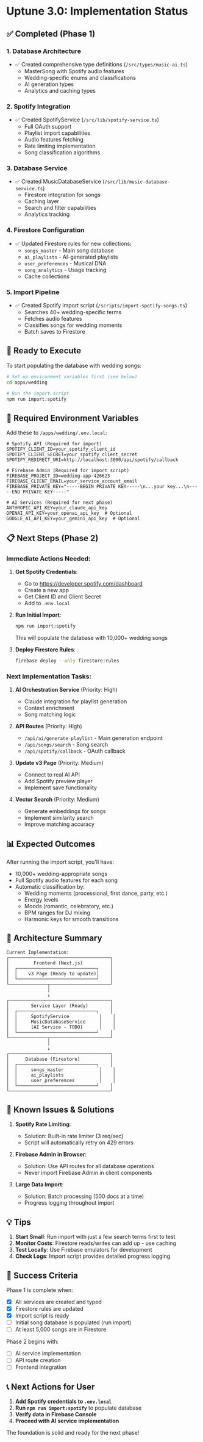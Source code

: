 # Uptune 3.0: Implementation Status

## ✅ Completed (Phase 1)

### 1. Database Architecture
- ✅ Created comprehensive type definitions (`/src/types/music-ai.ts`)
  - MasterSong with Spotify audio features
  - Wedding-specific enums and classifications
  - AI generation types
  - Analytics and caching types

### 2. Spotify Integration 
- ✅ Created SpotifyService (`/src/lib/spotify-service.ts`)
  - Full OAuth support
  - Playlist import capabilities
  - Audio features fetching
  - Rate limiting implementation
  - Song classification algorithms

### 3. Database Service
- ✅ Created MusicDatabaseService (`/src/lib/music-database-service.ts`)
  - Firestore integration for songs
  - Caching layer
  - Search and filter capabilities
  - Analytics tracking

### 4. Firestore Configuration
- ✅ Updated Firestore rules for new collections:
  - `songs_master` - Main song database
  - `ai_playlists` - AI-generated playlists
  - `user_preferences` - Musical DNA
  - `song_analytics` - Usage tracking
  - Cache collections

### 5. Import Pipeline
- ✅ Created Spotify import script (`/scripts/import-spotify-songs.ts`)
  - Searches 40+ wedding-specific terms
  - Fetches audio features
  - Classifies songs for wedding moments
  - Batch saves to Firestore

## 🚀 Ready to Execute

To start populating the database with wedding songs:

```bash
# Set up environment variables first (see below)
cd apps/wedding

# Run the import script
npm run import:spotify
```

## 🔑 Required Environment Variables

Add these to `/apps/wedding/.env.local`:

```env
# Spotify API (Required for import)
SPOTIFY_CLIENT_ID=your_spotify_client_id
SPOTIFY_CLIENT_SECRET=your_spotify_client_secret
SPOTIFY_REDIRECT_URI=http://localhost:3000/api/spotify/callback

# Firebase Admin (Required for import script)
FIREBASE_PROJECT_ID=wedding-app-426623
FIREBASE_CLIENT_EMAIL=your_service_account_email
FIREBASE_PRIVATE_KEY="-----BEGIN PRIVATE KEY-----\n...your key...\n-----END PRIVATE KEY-----"

# AI Services (Required for next phase)
ANTHROPIC_API_KEY=your_claude_api_key
OPENAI_API_KEY=your_openai_api_key  # Optional
GOOGLE_AI_API_KEY=your_gemini_api_key  # Optional
```

## 📋 Next Steps (Phase 2)

### Immediate Actions Needed:

1. **Get Spotify Credentials**:
   - Go to https://developer.spotify.com/dashboard
   - Create a new app
   - Get Client ID and Client Secret
   - Add to `.env.local`

2. **Run Initial Import**:
   ```bash
   npm run import:spotify
   ```
   This will populate the database with 10,000+ wedding songs

3. **Deploy Firestore Rules**:
   ```bash
   firebase deploy --only firestore:rules
   ```

### Next Implementation Tasks:

1. **AI Orchestration Service** (Priority: High)
   - Claude integration for playlist generation
   - Context enrichment
   - Song matching logic

2. **API Routes** (Priority: High)
   - `/api/ai/generate-playlist` - Main generation endpoint
   - `/api/songs/search` - Song search
   - `/api/spotify/callback` - OAuth callback

3. **Update v3 Page** (Priority: Medium)
   - Connect to real AI API
   - Add Spotify preview player
   - Implement save functionality

4. **Vector Search** (Priority: Medium)
   - Generate embeddings for songs
   - Implement similarity search
   - Improve matching accuracy

## 📊 Expected Outcomes

After running the import script, you'll have:
- 10,000+ wedding-appropriate songs
- Full Spotify audio features for each song
- Automatic classification by:
  - Wedding moments (processional, first dance, party, etc.)
  - Energy levels
  - Moods (romantic, celebratory, etc.)
  - BPM ranges for DJ mixing
  - Harmonic keys for smooth transitions

## 🎯 Architecture Summary

```
Current Implementation:
┌─────────────────────────────────────┐
│         Frontend (Next.js)          │
│  ┌─────────────────────────────┐    │
│  │    v3 Page (Ready to update)│    │
│  └─────────────────────────────┘    │
└──────────────┬──────────────────────┘
               │
               ↓
┌─────────────────────────────────────┐
│        Service Layer (Ready)        │
│  ┌─────────────────────────────┐    │
│  │     SpotifyService           │    │
│  │     MusicDatabaseService     │    │
│  │     [AI Service - TODO]      │    │
│  └─────────────────────────────┘    │
└──────────────┬──────────────────────┘
               │
               ↓
┌─────────────────────────────────────┐
│      Database (Firestore)           │
│  ┌─────────────────────────────┐    │
│  │     songs_master             │    │
│  │     ai_playlists             │    │
│  │     user_preferences         │    │
│  └─────────────────────────────┘    │
└─────────────────────────────────────┘
```

## 🐛 Known Issues & Solutions

1. **Spotify Rate Limiting**: 
   - Solution: Built-in rate limiter (3 req/sec)
   - Script will automatically retry on 429 errors

2. **Firebase Admin in Browser**:
   - Solution: Use API routes for all database operations
   - Never import Firebase Admin in client components

3. **Large Data Import**:
   - Solution: Batch processing (500 docs at a time)
   - Progress logging throughout import

## 💡 Tips

1. **Start Small**: Run import with just a few search terms first to test
2. **Monitor Costs**: Firestore reads/writes can add up - use caching
3. **Test Locally**: Use Firebase emulators for development
4. **Check Logs**: Import script provides detailed progress logging

## 🎉 Success Criteria

Phase 1 is complete when:
- [x] All services are created and typed
- [x] Firestore rules are updated
- [x] Import script is ready
- [ ] Initial song database is populated (run import)
- [ ] At least 5,000 songs are in Firestore

Phase 2 begins with:
- [ ] AI service implementation
- [ ] API route creation
- [ ] Frontend integration

## 📞 Next Actions for User

1. **Add Spotify credentials to `.env.local`**
2. **Run `npm run import:spotify`** to populate database
3. **Verify data in Firebase Console**
4. **Proceed with AI service implementation**

The foundation is solid and ready for the next phase!